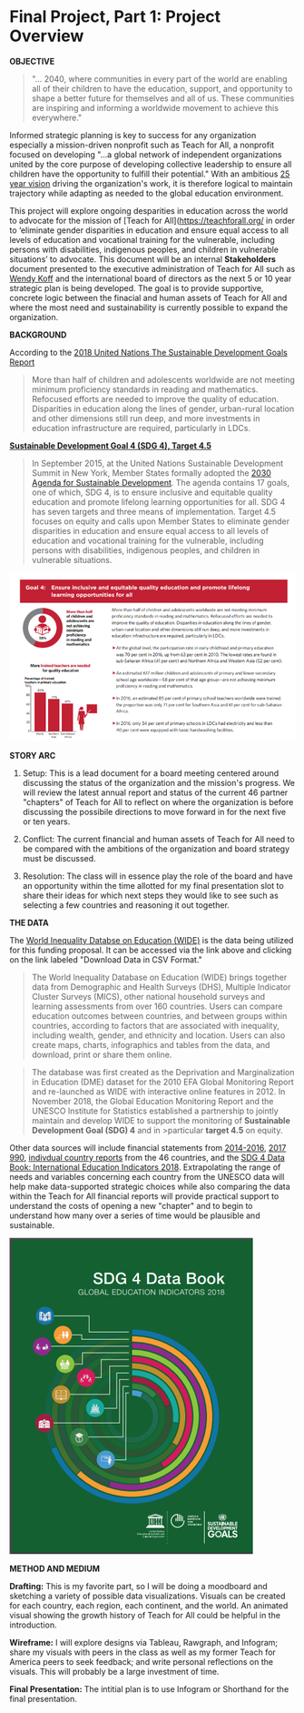 # Final Project, Part 1: Project Overview

**OBJECTIVE**
>"... 2040, where communities in every part of the world are enabling all of their children to have the education, support, and opportunity to shape a better future for themselves and all of us. These communities are inspiring and informing a worldwide movement to achieve this everywhere."

Informed strategic planning is key to success for any organization especially a mission-driven nonprofit such as Teach for All, a nonprofit focused on developing "...a global network of independent organizations united by the core purpose of developing collective leadership to ensure all children have the opportunity to fulfill their potential." With an ambitious [25 year vision](https://teachforall.org/10-year-report) driving the organization's work, it is therefore logical to maintain trajectory while adapting as needed to the global education environment. 

This project will explore ongoing desparities in education across the world to advocate for the mission of [Teach for All](https://teachforall.org/ in order to ‘eliminate gender disparities in education and ensure equal access to all levels of education and vocational training for the vulnerable, including persons with disabilities, indigenous peoples, and children in vulnerable situations’ to advocate. This document will be an internal **Stakeholders** document presented to the executive administration of Teach for All such as [Wendy Koff](https://teachforall.org/wendy-kopp) and the international board of directors as the next 5 or 10 year strategic plan is being developed.  The goal is to provide supportive, concrete logic between the finacial and human assets of Teach for All and where the most need and sustainability is currently possible to expand the organization.

**BACKGROUND**

According to the [2018 United Nations The Sustainable Development Goals Report](https://unstats.un.org/sdgs/report/2018)
>More than half of children and adolescents worldwide are not meeting minimum proficiency standards in reading and mathematics. Refocused efforts are needed to improve the quality of education. Disparities in education along the lines of gender, urban-rural location and other dimensions still run deep, and more investments in education infrastructure are required, particularly in LDCs.

[**Sustainable Development Goal 4 (SDG 4), Target 4.5**](https://sustainabledevelopment.un.org/sdg4)
>In September 2015, at the United Nations Sustainable Development Summit in New York, Member States formally adopted the [2030 Agenda for Sustainable Development](https://sustainabledevelopment.un.org/post2015/transformingourworld). The agenda contains 17 goals, one of which, SDG 4, is to ensure inclusive and equitable quality education and promote lifelong learning opportunities for all. SDG 4 has seven targets and three means of implementation. Target 4.5 focuses on equity and calls upon Member States to eliminate gender disparities in education and ensure equal access to all levels of education and vocational training for the vulnerable, including persons with disabilities, indigenous peoples, and children in vulnerable situations.

![UN Education, SDG 4](UNEducation.PNG)

**STORY ARC**

1. Setup: This is a lead document for a board meeting centered around discussing the status of the organization and the mission's progress. We will review the latest annual report and status of the current 46 partner "chapters" of Teach for All to reflect on where the organization is before discussing the possibile directions to move forward in for the next five or ten years.

2. Conflict: The current financial and human assets of Teach for All need to be compared with the ambitions of the organization and board strategy must be discussed.

3. Resolution: The class will in essence play the role of the board and have an opportunity within the time allotted for my final presentation slot to share their ideas for which next steps they would like to see such as selecting a few countries and reasoning it out together.

**THE DATA**

The [World Inequality Databse on Education (WIDE)](https://www.education-inequalities.org/about) is the data being utilized for this funding proposal. It can be accessed via the link above and clicking on the link labeled "Download Data in CSV Format."
>The World Inequality Database on Education (WIDE) brings together data from Demographic and Health Surveys (DHS), Multiple Indicator Cluster Surveys (MICS), other national household surveys and learning assessments from over 160 countries. Users can compare education outcomes between countries, and between groups within countries, according to factors that are associated with inequality, including wealth, gender, and ethnicity and location. Users can also create maps, charts, infographics and tables from the data, and download, print or share them online.

>The database was first created as the Deprivation and Marginalization in Education (DME) dataset for the 2010 EFA Global Monitoring Report and re-launched as WIDE with interactive online features in 2012. In November 2018, the Global Education Monitoring Report and the UNESCO Institute for Statistics established a partnership to jointly maintain and develop WIDE to support the monitoring of **Sustainable Development Goal (SDG) 4** and in >particular **target 4.5** on equity.

Other data sources will include financial statements from [2014-2016](https://teachforall.org/financials), [2017 990](https://www.guidestar.org/profile/26-2122566),  [indivdual country reports](https://teachforall.org/about#27101) from the 46 countries, and the [SDG 4 Data Book: International Education Indicators 2018](http://uis.unesco.org/en/topic/sustainable-development-goal-4). Extrapolating the range of needs and variables concerning each country from the UNESCO data will help make data-supported strategic choices while also comparing the data within the Teach for All financial reports will provide practical support to understand the costs of opening a new "chapter" and to begin to understand how many over a series of time would be plausible and sustainable.

![SDG 4 Data Book](SDG4DataBook.PNG)

**METHOD AND MEDIUM**

**Drafting:** This is my favorite part, so I will be doing a moodboard and sketching a variety of possible data visualizations. Visuals can be created for each country, each region, each continent, and the world. An animated visual showing the growth history of Teach for All could be helpful in the introduction. 

**Wireframe:** I will explore designs via Tableau, Rawgraph, and Infogram; share my visuals with peers in the class as well as my former Teach for America peers to seek feedback; and write personal reflections on the visuals. This will probably be a large investment of time.

**Final Presentation:** The intitial plan is to use Infogram or Shorthand for the final presentation.
